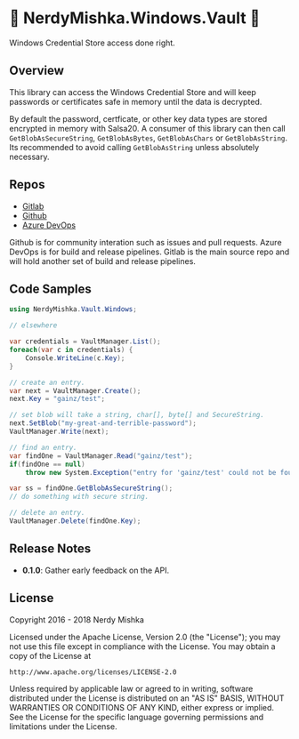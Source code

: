# 🔐  NerdyMishka.Windows.Vault 🔐

Windows Credential Store access done right.

## Overview

This library can access the Windows Credential Store and will keep passwords or certificates
safe in memory until the data is decrypted.

By default the password, certficate, or other key data types are stored encrypted in memory with
Salsa20. A consumer of this library can then call `GetBlobAsSecureString`, `GetBlobAsBytes`,
`GetBlobAsChars` or `GetBlobAsString`. Its recommended to avoid calling `GetBlobAsString` unless
absolutely necessary.

## Repos

- [Gitlab](https://gitlab.com/nerdymishka/gainz/tree/master/dotnet/src/Windows.Vault)
- [Github](https://github.com/nerdymishka/gainz/tree/master/dotnet/src/Windows.Vault)
- [Azure DevOps](https://nerdymishka.visualstudio.com/_git/gainz?path=%2Fdotnet%2Fsrc%2FWindows.Vault&version=GBmaster)

Github is for community interation such as issues and pull requests. Azure DevOps is for
build and release pipelines. Gitlab is the main source repo and will hold another set
of build and release pipelines. 

## Code Samples

```csharp
using NerdyMishka.Vault.Windows;

// elsewhere

var credentials = VaultManager.List();
foreach(var c in credentials) {
    Console.WriteLine(c.Key);
}

// create an entry.
var next = VaultManager.Create();
next.Key = "gainz/test";

// set blob will take a string, char[], byte[] and SecureString.
next.SetBlob("my-great-and-terrible-password");
VaultManager.Write(next);

// find an entry.
var findOne = VaultManager.Read("gainz/test");
if(findOne == null)
    throw new System.Exception("entry for 'gainz/test' could not be found.");

var ss = findOne.GetBlobAsSecureString();
// do something with secure string.

// delete an entry.
VaultManager.Delete(findOne.Key);
```

## Release Notes

- **0.1.0**: Gather early feedback on the API.

## License

Copyright 2016 - 2018 Nerdy Mishka

Licensed under the Apache License, Version 2.0 (the "License");
you may not use this file except in compliance with the License.
You may obtain a copy of the License at

    http://www.apache.org/licenses/LICENSE-2.0

Unless required by applicable law or agreed to in writing, software
distributed under the License is distributed on an "AS IS" BASIS,
WITHOUT WARRANTIES OR CONDITIONS OF ANY KIND, either express or implied.
See the License for the specific language governing permissions and
limitations under the License.